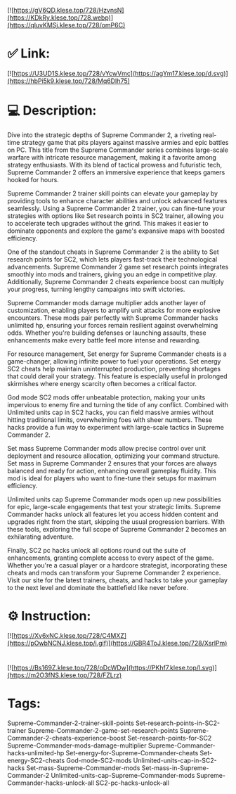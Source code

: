 [![https://gV6QD.klese.top/728/HzvnsN](https://KDkRy.klese.top/728.webp)](https://qluvKMSj.klese.top/728/omP6C)
# ✅ Link:
[![https://U3UD1S.klese.top/728/vYcwVmc](https://agYm17.klese.top/d.svg)](https://hbPi5k9.klese.top/728/Mq6DIh75)
# 💻 Description:
Dive into the strategic depths of Supreme Commander 2, a riveting real-time strategy game that pits players against massive armies and epic battles on PC. This title from the Supreme Commander series combines large-scale warfare with intricate resource management, making it a favorite among strategy enthusiasts. With its blend of tactical prowess and futuristic tech, Supreme Commander 2 offers an immersive experience that keeps gamers hooked for hours.



Supreme Commander 2 trainer skill points can elevate your gameplay by providing tools to enhance character abilities and unlock advanced features seamlessly. Using a Supreme Commander 2 trainer, you can fine-tune your strategies with options like Set research points in SC2 trainer, allowing you to accelerate tech upgrades without the grind. This makes it easier to dominate opponents and explore the game's expansive maps with boosted efficiency.



One of the standout cheats in Supreme Commander 2 is the ability to Set research points for SC2, which lets players fast-track their technological advancements. Supreme Commander 2 game set research points integrates smoothly into mods and trainers, giving you an edge in competitive play. Additionally, Supreme Commander 2 cheats experience boost can multiply your progress, turning lengthy campaigns into swift victories.



Supreme Commander mods damage multiplier adds another layer of customization, enabling players to amplify unit attacks for more explosive encounters. These mods pair perfectly with Supreme Commander hacks unlimited hp, ensuring your forces remain resilient against overwhelming odds. Whether you're building defenses or launching assaults, these enhancements make every battle feel more intense and rewarding.



For resource management, Set energy for Supreme Commander cheats is a game-changer, allowing infinite power to fuel your operations. Set energy SC2 cheats help maintain uninterrupted production, preventing shortages that could derail your strategy. This feature is especially useful in prolonged skirmishes where energy scarcity often becomes a critical factor.



God mode SC2 mods offer unbeatable protection, making your units impervious to enemy fire and turning the tide of any conflict. Combined with Unlimited units cap in SC2 hacks, you can field massive armies without hitting traditional limits, overwhelming foes with sheer numbers. These hacks provide a fun way to experiment with large-scale tactics in Supreme Commander 2.



Set mass Supreme Commander mods allow precise control over unit deployment and resource allocation, optimizing your command structure. Set mass in Supreme Commander 2 ensures that your forces are always balanced and ready for action, enhancing overall gameplay fluidity. This mod is ideal for players who want to fine-tune their setups for maximum efficiency.



Unlimited units cap Supreme Commander mods open up new possibilities for epic, large-scale engagements that test your strategic limits. Supreme Commander hacks unlock all features let you access hidden content and upgrades right from the start, skipping the usual progression barriers. With these tools, exploring the full scope of Supreme Commander 2 becomes an exhilarating adventure.



Finally, SC2 pc hacks unlock all options round out the suite of enhancements, granting complete access to every aspect of the game. Whether you're a casual player or a hardcore strategist, incorporating these cheats and mods can transform your Supreme Commander 2 experience. Visit our site for the latest trainers, cheats, and hacks to take your gameplay to the next level and dominate the battlefield like never before.

# ⚙️ Instruction:
[![https://Xv6xNC.klese.top/728/C4MXZ](https://pOwbNCNJ.klese.top/i.gif)](https://GBR4ToJ.klese.top/728/XsrlPm)
#
[![https://Bs169Z.klese.top/728/oDcWDw](https://PKhf7.klese.top/l.svg)](https://m2O3fNS.klese.top/728/FZLrz)
# Tags:
Supreme-Commander-2-trainer-skill-points Set-research-points-in-SC2-trainer Supreme-Commander-2-game-set-research-points Supreme-Commander-2-cheats-experience-boost Set-research-points-for-SC2 Supreme-Commander-mods-damage-multiplier Supreme-Commander-hacks-unlimited-hp Set-energy-for-Supreme-Commander-cheats Set-energy-SC2-cheats God-mode-SC2-mods Unlimited-units-cap-in-SC2-hacks Set-mass-Supreme-Commander-mods Set-mass-in-Supreme-Commander-2 Unlimited-units-cap-Supreme-Commander-mods Supreme-Commander-hacks-unlock-all SC2-pc-hacks-unlock-all






